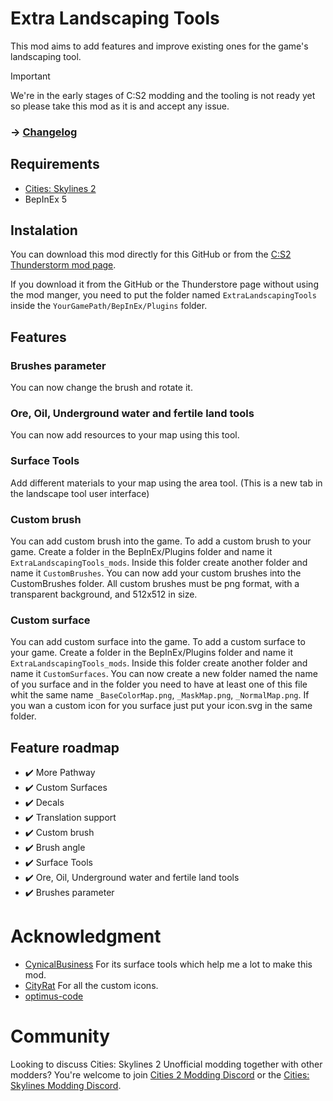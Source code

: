 # Extra Landscaping Tools
This mod aims to add features and improve existing ones for the game's landscaping tool.

> [!IMPORTANT]  
> We're in the early stages of C:S2 modding and the tooling is not ready yet so please take this mod as it is and accept any issue.

### -> [Changelog](https://github.com/AlphaGaming7780/ExtraLandscapingTools/blob/main/CHANGELOG.md)

## Requirements

- [Cities: Skylines 2](https://store.steampowered.com/app/949230/Cities_Skylines_II/)
- BepInEx 5

## Instalation 

You can download this mod directly for this GitHub or from the [C:S2 Thunderstorm mod page](https://thunderstore.io/c/cities-skylines-ii/p/TritonSupreme/ExtraLandscapingTools/).

If you download it from the GitHub or the Thunderstore page without using the mod manger, you need to put the folder named `ExtraLandscapingTools` inside the `YourGamePath/BepInEx/Plugins` folder.

## Features
### Brushes parameter
You can now change the brush and rotate it.
### Ore, Oil, Underground water and fertile land tools
You can now add resources to your map using this tool.
### Surface Tools
Add different materials to your map using the area tool. (This is a new tab in the landscape tool user interface)
### Custom brush
You can add custom brush into the game. To add a custom brush to your game. Create a folder in the BepInEx/Plugins folder and name it `ExtraLandscapingTools_mods`. Inside this folder create another folder and name it `CustomBrushes`. You can now add your custom brushes into the CustomBrushes folder. All custom brushes must be png format, with a transparent background, and 512x512 in size.
### Custom surface
You can add custom surface into the game. To add a custom surface to your game. Create a folder in the BepInEx/Plugins folder and name it `ExtraLandscapingTools_mods`. Inside this folder create another folder and name it `CustomSurfaces`. You can now create a new folder named the name of you surface and in the folder you need to have at least one of this file whit the same name `_BaseColorMap.png`, `_MaskMap.png`, `_NormalMap.png`. If you wan a custom icon for you surface just put your icon.svg in the same folder.

## Feature roadmap
- ✔️ More Pathway
- ✔️ Custom Surfaces
- ✔️ Decals
- ✔️ Translation support
- ✔️ Custom brush
- ✔️ Brush angle
- ✔️ Surface Tools
- ✔️ Ore, Oil, Underground water and fertile land tools
- ✔️ Brushes parameter

# Acknowledgment
- [CynicalBusiness](https://lab.vevox.io/games/cities-skylines-2/surface-tools/-/tree/develop?ref_type=heads) For its surface tools which help me a lot to make this mod.
- [CityRat](https://thunderstore.io/c/cities-skylines-ii/p/CityRat/) For all the custom icons.
- [optimus-code](https://thunderstore.io/c/cities-skylines-ii/p/Cities2Modding/)

# Community
Looking to discuss Cities: Skylines 2 Unofficial modding together with other modders? You're welcome to join [Cities 2 Modding Discord](https://discord.gg/vd7HXnpPJf) or the [Cities: Skylines Modding Discord](https://discord.gg/27CVdGFA47).
